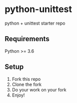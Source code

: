 # python-unittest

python + unittest starter repo

## Requirements

Python >= 3.6

## Setup

1. Fork this repo
2. Clone the fork
3. Do your work on your fork
4. Enjoy!

